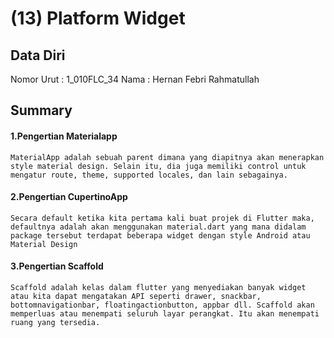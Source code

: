 # (13)  Platform Widget
## Data Diri

Nomor Urut : 1_010FLC_34
Nama : Hernan Febri Rahmatullah

## Summary
#### 1.Pengertian Materialapp
    MaterialApp adalah sebuah parent dimana yang diapitnya akan menerapkan style material design. Selain itu, dia juga memiliki control untuk mengatur route, theme, supported locales, dan lain sebagainya.
#### 2.Pengertian CupertinoApp
    Secara default ketika kita pertama kali buat projek di Flutter maka, defaultnya adalah akan menggunakan material.dart yang mana didalam package tersebut terdapat beberapa widget dengan style Android atau Material Design

#### 3.Pengertian Scaffold
    Scaffold adalah kelas dalam flutter yang menyediakan banyak widget atau kita dapat mengatakan API seperti drawer, snackbar, bottomnavigationbar, floatingactionbutton, appbar dll. Scaffold akan memperluas atau menempati seluruh layar perangkat. Itu akan menempati ruang yang tersedia.
    